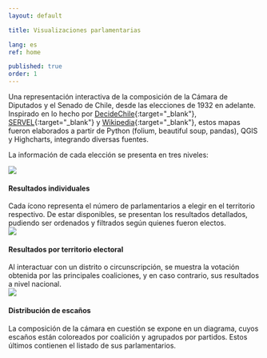 ```yaml
---
layout: default

title: Visualizaciones parlamentarias

lang: es
ref: home

published: true
order: 1
---
```


Una representación interactiva de la composición de la Cámara de Diputados y el Senado de Chile, desde las elecciones de 1932 en adelante. Inspirado en lo hecho por [DecideChile](https://2021.decidechile.cl/#/ev/2021.nov/ct/2021.nov.D/){:target="_blank"}, [SERVEL](https://www.servel.cl/centro-de-datos/resultados-electorales-historicos-gw3/){:target="_blank"} y [Wikipedia](https://es.wikipedia.org/wiki/Elecciones_parlamentarias_de_Chile_de_2021){:target="_blank"}, estos mapas fueron elaborados a partir de Python (folium, beautiful soup, pandas), QGIS y Highcharts, integrando diversas fuentes.

La información de cada elección se presenta en tres niveles: 

<div class="row">
  <div class="column">
    <a href="https://sebastianriffo.github.io/congreso-chile/es/mapas/2022-2026_Diputados.html"><img src="../fig/home-1.png"></a>
    <div class="text"> 
    <h4> Resultados individuales </h4> 
    Cada ícono representa el número de parlamentarios a elegir en el territorio respectivo. De estar disponibles, se presentan los resultados detallados, pudiendo ser ordenados y filtrados según quienes fueron electos. </div>
  </div>
  <div class="column">
    <a href="https://sebastianriffo.github.io/congreso-chile/es/mapas/2022-2026_Diputados.html"><img src="../fig/home-2.png"></a>
    <div class="text"> 
    <h4> Resultados por territorio electoral </h4> 
    Al interactuar con un distrito o circunscripción, se muestra la votación obtenida por las principales coaliciones, y en caso contrario, sus resultados a nivel nacional. </div>
  </div>
  <div class="column">
    <a href="https://sebastianriffo.github.io/congreso-chile/es/mapas/2022-2026_Diputados.html"><img src="../fig/home-3.png"></a>
    <div class="text"> 
    <h4> Distribución de escaños </h4>
    La composición de la cámara en cuestión se expone en un diagrama, cuyos escaños están coloreados por coalición y agrupados por partidos. Estos últimos contienen el listado de sus parlamentarios. </div>
  </div>
</div>

